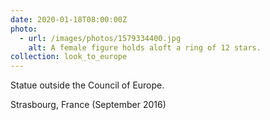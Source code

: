 ```yaml
---
date: 2020-01-18T08:00:00Z
photo:
  - url: /images/photos/1579334400.jpg
    alt: A female figure holds aloft a ring of 12 stars.
collection: look_to_europe
---
```

Statue outside the Council of Europe.

Strasbourg, France (September 2016)
